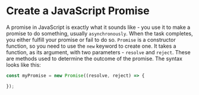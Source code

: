 # Create a JavaScript Promise
A promise in JavaScript is exactly what it sounds like - you use it to make a promise to do something, usually ```asynchronously```. When the task completes, you either fulfill your promise or fail to do so. ```Promise``` is a constructor function, so you need to use the ```new``` keyword to create one. It takes a function, as its argument, with two parameters - ```resolve``` and ```reject```. These are methods used to determine the outcome of the promise. The syntax looks like this:

```javascript
const myPromise = new Promise((resolve, reject) => {

});
```
